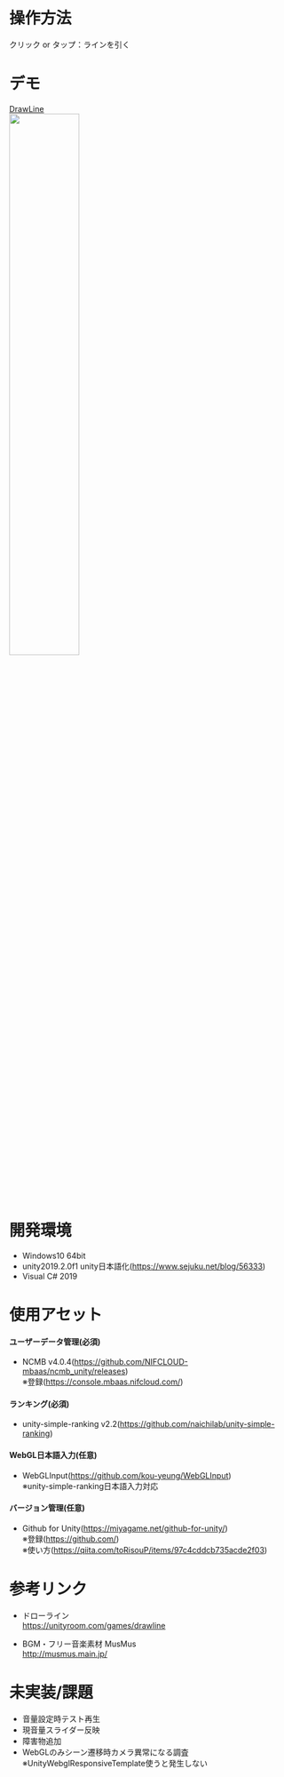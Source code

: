 # 操作方法
クリック or タップ：ラインを引く

# デモ
[DrawLine](https://little-hoge.github.io/DrawLine/)  
[<img src="https://user-images.githubusercontent.com/3638785/92312454-a9092500-effb-11ea-84f3-56bffa5d479c.gif" width=50%>](https://little-hoge.github.io/DrawLine/)

# 開発環境
- Windows10 64bit
- unity2019.2.0f1  unity日本語化(https://www.sejuku.net/blog/56333)
- Visual C# 2019

# 使用アセット
#### ユーザーデータ管理(必須)
- NCMB v4.0.4(https://github.com/NIFCLOUD-mbaas/ncmb_unity/releases) \
※登録(https://console.mbaas.nifcloud.com/)

#### ランキング(必須)
- unity-simple-ranking v2.2(https://github.com/naichilab/unity-simple-ranking)

#### WebGL日本語入力(任意)
- WebGLInput(https://github.com/kou-yeung/WebGLInput) \
※unity-simple-ranking日本語入力対応  

#### バージョン管理(任意)
- Github for Unity(https://miyagame.net/github-for-unity/) \
※登録(https://github.com/) \
※使い方(https://qiita.com/toRisouP/items/97c4cddcb735acde2f03)

# 参考リンク
- ドローライン  
https://unityroom.com/games/drawline

- BGM・フリー音楽素材 MusMus  
http://musmus.main.jp/

# 未実装/課題
- 音量設定時テスト再生
- 現音量スライダー反映
- 障害物追加
- WebGLのみシーン遷移時カメラ異常になる調査  
※UnityWebglResponsiveTemplate使うと発生しない
